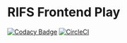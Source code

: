 
# RIFS Frontend Play

[![Codacy Badge](https://api.codacy.com/project/badge/Grade/2adc6d84a6b54a5c8cbae30b36fce922)](https://www.codacy.com/app/doug/rifs-frontend-play?utm_source=github.com&amp;utm_medium=referral&amp;utm_content=UKGovernmentBEIS/rifs-frontend-play&amp;utm_campaign=Badge_Grade)
[![CircleCI](https://circleci.com/gh/UKGovernmentBEIS/rifs-frontend-play.svg?style=svg)](https://circleci.com/gh/UKGovernmentBEIS/rifs-frontend-play)
